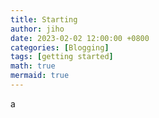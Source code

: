 ```yaml
---
title: Starting
author: jiho
date: 2023-02-02 12:00:00 +0800
categories: [Blogging]
tags: [getting started]
math: true
mermaid: true
---
```



a
